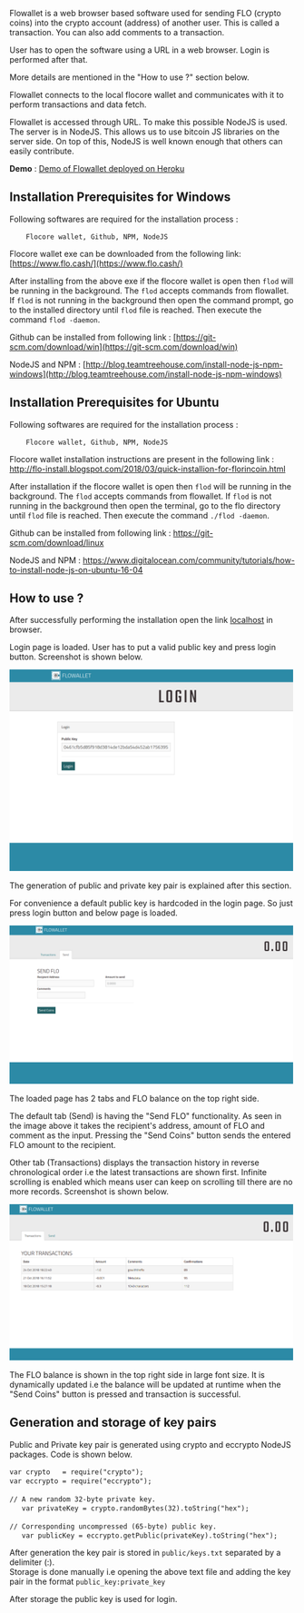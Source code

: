Flowallet is a web browser based software used for sending FLO (crypto coins) into the crypto account (address) of another user. This is called a transaction.
You can also add comments to a transaction.

User has to open the software using a URL in a web browser. Login is performed after that.

More details are mentioned in the "How to use ?" section below.

Flowallet connects to the local flocore wallet and communicates with it to perform transactions and data fetch.

Flowallet is accessed through URL. To make this possible NodeJS is used.
The server is in NodeJS. This allows us to use bitcoin JS libraries on the server side. On top of this, NodeJS is well known enough that others can easily contribute.

**Demo** :  [Demo of Flowallet deployed on Heroku](https://agile-tor-53581.herokuapp.com/)


## Installation Prerequisites for Windows

Following softwares are required for the installation process :

		Flocore wallet, Github, NPM, NodeJS


Flocore wallet exe can be downloaded from the following link:
	[https://www.flo.cash/](https://www.flo.cash/)

After installing from the above exe if the flocore wallet is open then `flod` will be running in the background. The `flod` accepts commands from flowallet. If `flod` is not running in the background then open the command prompt, go to the installed directory until `flod` file is reached. Then execute the command `flod -daemon`.

Github can be installed from following link :
	[https://git-scm.com/download/win](https://git-scm.com/download/win)
	
NodeJS and NPM :  [http://blog.teamtreehouse.com/install-node-js-npm-windows](http://blog.teamtreehouse.com/install-node-js-npm-windows)


## Installation Prerequisites for Ubuntu

Following softwares are required for the installation process :

		Flocore wallet, Github, NPM, NodeJS


Flocore wallet installation instructions are present in the following link :
	http://flo-install.blogspot.com/2018/03/quick-installion-for-florincoin.html

After installation if the flocore wallet is open then `flod` will be running in the background. The `flod` accepts commands from flowallet. If `flod` is not running in the background then open the terminal, go to the flo directory until `flod` file is reached. Then execute the command `./flod -daemon`.

Github can be installed from following link :
	https://git-scm.com/download/linux
	
NodeJS and NPM :  https://www.digitalocean.com/community/tutorials/how-to-install-node-js-on-ubuntu-16-04


How to use ?
--------------

After successfully performing the installation open the link [localhost](http://localhost:3000) in browser.

Login page is loaded. User has to put a valid public key and press login button. Screenshot is shown below.

<img src="screenshots/login.png" width="500">

The generation of public and private key pair is explained after this section.

For convenience a default public key is hardcoded in the login page. So just press login button and below page is loaded.

<img src="screenshots/send_flo.png" width="500">

The loaded page has 2 tabs and FLO balance on the top right side.

The default tab (Send) is having the "Send FLO" functionality. As seen in the image above it takes the recipient's address, amount of FLO and comment as the input. Pressing the "Send Coins" button sends the entered FLO amount to the recipient.


Other tab (Transactions) displays the transaction history in reverse chronological order i.e the latest transactions are shown first.
Infinite scrolling is enabled which means user can keep on scrolling till there are no more records. Screenshot is shown below.

<img src="screenshots/transactions.png" width="500">

The FLO balance is shown in the top right side in large font size. It is dynamically updated i.e the balance will be updated at runtime when the "Send Coins" button is pressed and transaction is successful.


Generation and storage of key pairs
---------------------------------------

Public and Private key pair is generated using crypto and eccrypto NodeJS packages. Code is shown below.
	
	var crypto   = require("crypto");
	var eccrypto = require("eccrypto");

	// A new random 32-byte private key. 
       var privateKey = crypto.randomBytes(32).toString("hex");
	   
    // Corresponding uncompressed (65-byte) public key. 
       var publicKey = eccrypto.getPublic(privateKey).toString("hex");


After generation the key pair is stored in `public/keys.txt` separated by a delimiter (:). <br>
Storage is done manually i.e opening the above text file and adding the key pair in the format `public_key:private_key`

After storage the public key is used for login.

